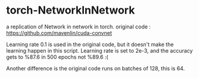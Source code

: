 torch-NetworkInNetwork
======================

a replication of Network in network in torch. 
original code : https://github.com/mavenlin/cuda-convnet

Learning rate 0.1 is used in the original code, but it doesn't make the learning happen in this script. 
Learning rate is set to 2e-3, and the accuracy gets to %87.6 in 500 epochs not %89.6 :(

Another difference is the original code runs on batches of 128, this is 64.
